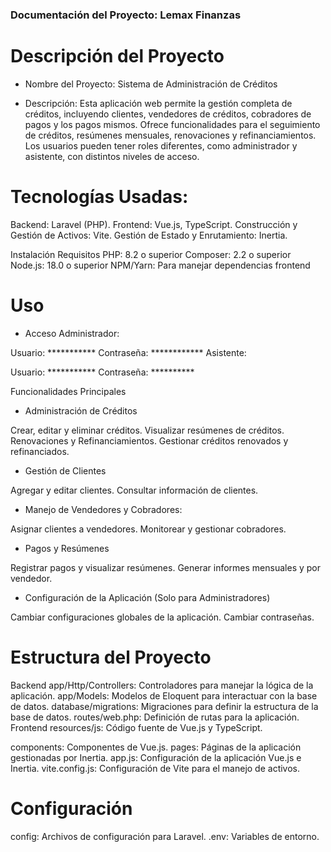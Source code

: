 ### Documentación del Proyecto: Lemax Finanzas

# Descripción del Proyecto
- Nombre del Proyecto: Sistema de Administración de Créditos

- Descripción: Esta aplicación web permite la gestión completa de créditos, incluyendo clientes, vendedores de créditos, cobradores de pagos y los pagos mismos. Ofrece funcionalidades para el seguimiento de créditos, resúmenes mensuales, renovaciones y refinanciamientos. Los usuarios pueden tener roles diferentes, como administrador y asistente, con distintos niveles de acceso.

# Tecnologías Usadas:

Backend: Laravel (PHP).
Frontend: Vue.js, TypeScript.
Construcción y Gestión de Activos: Vite.
Gestión de Estado y Enrutamiento: Inertia.

Instalación
Requisitos
PHP: 8.2 o superior
Composer: 2.2 o superior
Node.js: 18.0 o superior
NPM/Yarn: Para manejar dependencias frontend

# Uso
 - Acceso
Administrador:

Usuario: ***********
Contraseña: ************
Asistente:

Usuario: ***********
Contraseña: **********

Funcionalidades Principales

- Administración de Créditos

Crear, editar y eliminar créditos.
Visualizar resúmenes de créditos.
Renovaciones y Refinanciamientos.
Gestionar créditos renovados y refinanciados.

- Gestión de Clientes

Agregar y editar clientes.
Consultar información de clientes.

- Manejo de Vendedores y Cobradores:

Asignar clientes a vendedores.
Monitorear y gestionar cobradores.

- Pagos y Resúmenes

Registrar pagos y visualizar resúmenes.
Generar informes mensuales y por vendedor.


- Configuración de la Aplicación (Solo para Administradores)

Cambiar configuraciones globales de la aplicación.
Cambiar contraseñas.


# Estructura del Proyecto
Backend
app/Http/Controllers: Controladores para manejar la lógica de la aplicación.
app/Models: Modelos de Eloquent para interactuar con la base de datos.
database/migrations: Migraciones para definir la estructura de la base de datos.
routes/web.php: Definición de rutas para la aplicación.
Frontend
resources/js: Código fuente de Vue.js y TypeScript.

components: Componentes de Vue.js.
pages: Páginas de la aplicación gestionadas por Inertia.
app.js: Configuración de la aplicación Vue.js e Inertia.
vite.config.js: Configuración de Vite para el manejo de activos.

# Configuración
config: Archivos de configuración para Laravel.
.env: Variables de entorno.

